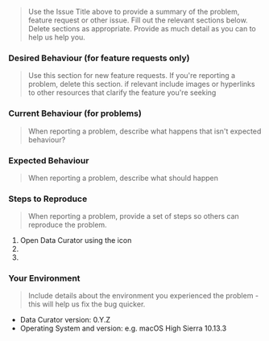 > Use the Issue Title above to provide a summary of the problem, feature request or other issue.
> Fill out the relevant sections below. Delete sections as appropriate.
> Provide as much detail as you can to help us help you.

### Desired Behaviour (for feature requests only)
> Use this section for new feature requests. If you're reporting a problem, delete this section.
> if relevant include images or hyperlinks to other resources that clarify the feature you're seeking

### Current Behaviour (for problems)
> When reporting a problem, describe what happens that isn't expected behaviour?

### Expected Behaviour
> When reporting a problem, describe what should happen

### Steps to Reproduce
> When reporting a problem, provide a set of steps so others can reproduce the problem.

1. Open Data Curator using the icon
2.
3.

### Your Environment
> Include details about the environment you experienced the problem - this will help us fix the bug quicker.

* Data Curator version: 0.Y.Z
* Operating System and version: e.g. macOS High Sierra 10.13.3
